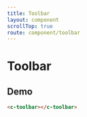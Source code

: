 ```yaml
---
title: Toolbar
layout: component
scrollTop: true
route: component/toolbar
---
```


# Toolbar

## Demo

```html
<c-toolbar></c-toolbar>
```
